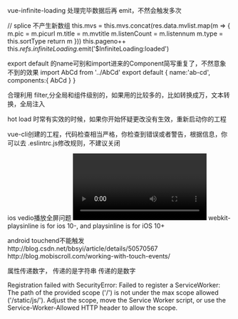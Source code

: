 vue-infinite-loading 处理完毕数据后再 emit，不然会触发多次

// splice 不产生新数组
this.mvs = this.mvs.concat(res.data.mvlist.map(m => {
  m.pic = m.picurl
  m.title = m.mvtitle
  m.listenCount = m.listennum
  m.type = this.sortType
  return m
}))
this.pageno++
this.$refs.infiniteLoading.$emit('$InfiniteLoading:loaded')


export default 的name可别和import进来的Component简写重复了，不然意象不到的效果
import AbCd from '../AbCd'
export default {
  name:'ab-cd',
  components:{
    AbCd
  }
}

合理利用 filter,分全局和组件级别的，如果用的比较多的，比如转换成万，文本转换，全局注入


hot load 时常有实效的时候，如果你开始怀疑更改没有生效，重新启动你的工程

vue-cli创建的工程，代码检查相当严格，你检查到错误或者警告，根据信息，你可以去 .eslintrc.js修改规则，不建议关闭


ios vedio播放全屏问题 
<code><video webkit-playsinline="true" playsinline="true"/></code> webkit-playsinline is for ios 10-, and playsinline is for iOS 10+

<p>
android touchend不能触发
http://blog.csdn.net/bbsyi/article/details/50570567
http://blog.mobiscroll.com/working-with-touch-events/
</p>

<p>
  属性传递数字，
  <c height='2'></c> 传递的是字符串
  <c :height='2'></c> 传递的是数字
</p>



Registration failed with SecurityError: Failed to register a ServiceWorker: The path of the provided scope ('/') is not under the max scope allowed ('/static/js/'). Adjust the scope, move the Service Worker script, or use the Service-Worker-Allowed HTTP header to allow the scope.


